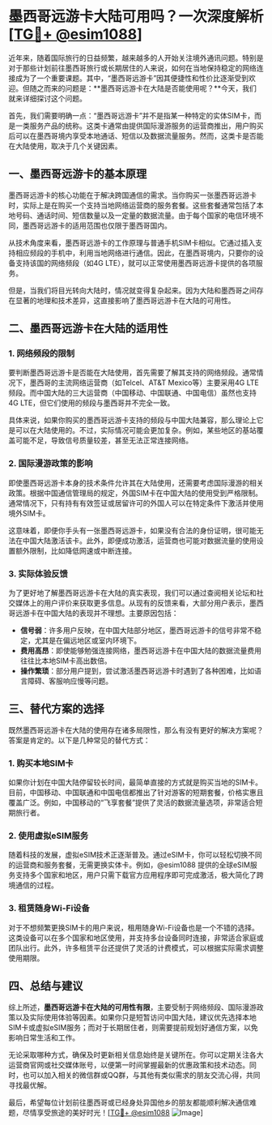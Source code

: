# 墨西哥远游卡大陆可用吗？一次深度解析[[TG💪+ @esim1088](https://t.me/s/esim1088)]

近年来，随着国际旅行的日益频繁，越来越多的人开始关注境外通讯问题。特别是对于那些计划前往墨西哥旅行或长期居住的人来说，如何在当地保持稳定的网络连接成为了一个重要课题。其中，“墨西哥远游卡”因其便捷性和性价比逐渐受到欢迎。但随之而来的问题是：**墨西哥远游卡在大陆是否能使用呢？**今天，我们就来详细探讨这个问题。

首先，我们需要明确一点：“墨西哥远游卡”并不是指某一种特定的实体SIM卡，而是一类服务产品的统称。这类卡通常由提供国际漫游服务的运营商推出，用户购买后可以在墨西哥境内享受本地通话、短信以及数据流量服务。然而，这类卡是否能在大陆使用，取决于几个关键因素。

## 一、墨西哥远游卡的基本原理

墨西哥远游卡的核心功能在于解决跨国通信的需求。当你购买一张墨西哥远游卡时，实际上是在购买一个支持当地网络运营商的服务套餐。这些套餐通常包括了本地号码、通话时间、短信数量以及一定量的数据流量。由于每个国家的电信环境不同，墨西哥远游卡的适用范围也仅限于墨西哥国内。

从技术角度来看，墨西哥远游卡的工作原理与普通手机SIM卡相似。它通过插入支持相应频段的手机中，利用当地网络进行通信。因此，在墨西哥境内，只要你的设备支持该国的网络频段（如4G LTE），就可以正常使用墨西哥远游卡提供的各项服务。

但是，当我们将目光转向大陆时，情况就变得复杂起来。因为大陆和墨西哥之间存在显著的地理和技术差异，这直接影响了墨西哥远游卡在大陆的可用性。

## 二、墨西哥远游卡在大陆的适用性

### 1. 网络频段的限制

要判断墨西哥远游卡是否能在大陆使用，首先需要了解其支持的网络频段。通常情况下，墨西哥的主流网络运营商（如Telcel、AT&T Mexico等）主要采用4G LTE频段。而中国大陆的三大运营商（中国移动、中国联通、中国电信）虽然也支持4G LTE，但它们使用的频段与墨西哥并不完全一致。

具体来说，如果你购买的墨西哥远游卡支持的频段与中国大陆兼容，那么理论上它是可以在大陆使用的。不过，实际情况可能会更加复杂。例如，某些地区的基站覆盖可能不足，导致信号质量较差，甚至无法正常连接网络。

### 2. 国际漫游政策的影响

即使墨西哥远游卡本身的技术条件允许其在大陆使用，还需要考虑国际漫游的相关政策。根据中国通信管理局的规定，外国SIM卡在中国大陆的使用受到严格限制。通常情况下，只有持有有效签证或居留许可的外国人可以在特定条件下激活并使用境外SIM卡。

这意味着，即便你手头有一张墨西哥远游卡，如果没有合法的身份证明，很可能无法在中国大陆激活该卡。此外，即便成功激活，运营商也可能对数据流量的使用设置额外限制，比如降低网速或中断连接。

### 3. 实际体验反馈

为了更好地了解墨西哥远游卡在大陆的真实表现，我们可以通过查阅相关论坛和社交媒体上的用户评价来获取更多信息。从现有的反馈来看，大部分用户表示，墨西哥远游卡在中国大陆的表现并不理想。主要原因包括：

- **信号弱**：许多用户反映，在中国大陆部分地区，墨西哥远游卡的信号非常不稳定，尤其是在偏远地区或室内环境下。
- **费用高昂**：即使能够勉强连接网络，墨西哥远游卡在中国大陆的数据流量费用往往比本地SIM卡高出数倍。
- **操作繁琐**：部分用户提到，尝试激活墨西哥远游卡时遇到了各种困难，比如语言障碍、客服响应慢等问题。

## 三、替代方案的选择

既然墨西哥远游卡在大陆的使用存在诸多局限性，那么有没有更好的解决方案呢？答案是肯定的。以下是几种常见的替代方式：

### 1. 购买本地SIM卡

如果你计划在中国大陆停留较长时间，最简单直接的方式就是购买当地的SIM卡。目前，中国移动、中国联通和中国电信都推出了针对游客的短期套餐，价格实惠且覆盖广泛。例如，中国移动的“飞享套餐”提供了灵活的数据流量选项，非常适合短期旅行者。

### 2. 使用虚拟eSIM服务

随着科技的发展，虚拟eSIM技术正逐渐普及。通过eSIM卡，你可以轻松切换不同的运营商和服务套餐，无需更换实体卡。例如，@esim1088 提供的全球eSIM服务支持多个国家和地区，用户只需下载官方应用程序即可完成激活，极大简化了跨境通信的过程。

### 3. 租赁随身Wi-Fi设备

对于不想频繁更换SIM卡的用户来说，租用随身Wi-Fi设备也是一个不错的选择。这类设备可以在多个国家和地区使用，并支持多台设备同时连接，非常适合家庭或团队出行。此外，许多租赁平台还提供了灵活的计费模式，可以根据实际需求调整使用期限。

## 四、总结与建议

综上所述，**墨西哥远游卡在大陆的可用性有限**，主要受制于网络频段、国际漫游政策以及实际使用体验等因素。如果你只是短暂访问中国大陆，建议优先选择本地SIM卡或虚拟eSIM服务；而对于长期居住者，则需要提前规划好通信方案，以免影响日常生活和工作。

无论采取哪种方式，确保及时更新相关信息始终是关键所在。你可以定期关注各大运营商官网或社交媒体账号，以便第一时间掌握最新的优惠政策和技术动态。同时，也可以加入相关的微信群或QQ群，与其他有类似需求的朋友交流心得，共同寻找最优解。

最后，希望每位计划前往墨西哥或已经身处异国他乡的朋友都能顺利解决通信难题，尽情享受旅途的美好时光！[[TG💪+ @esim1088](https://t.me/s/esim1088) ![Image](https://i.postimg.cc/4NQfJmqS/Snipaste-2025-05-13-00-14-12.png)]